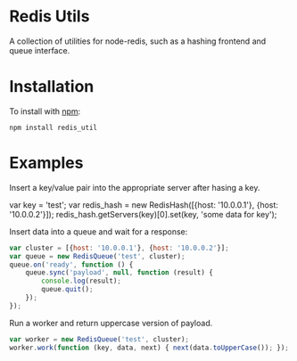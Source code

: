 Redis Utils
===========

A collection of utilities for node-redis, such as a hashing frontend and
queue interface.

Installation
============

To install with [npm](http://github.com/isaacs/npm):
 
    npm install redis_util

Examples
========

Insert a key/value pair into the appropriate server after hasing a key.

var key = 'test';
var redis_hash = new RedisHash([{host: '10.0.0.1'}, {host: '10.0.0.2'}]);
redis_hash.getServers(key)[0].set(key, 'some data for key');

Insert data into a queue and wait for a response:

```javascript
var cluster = [{host: '10.0.0.1'}, {host: '10.0.0.2'}];
var queue = new RedisQueue('test', cluster);
queue.on('ready', function () {
    queue.sync('payload', null, function (result) {
        console.log(result);
        queue.quit();
    });
});
```

Run a worker and return uppercase version of payload.

```javascript
var worker = new RedisQueue('test', cluster);
worker.work(function (key, data, next) { next(data.toUpperCase()); });
```
